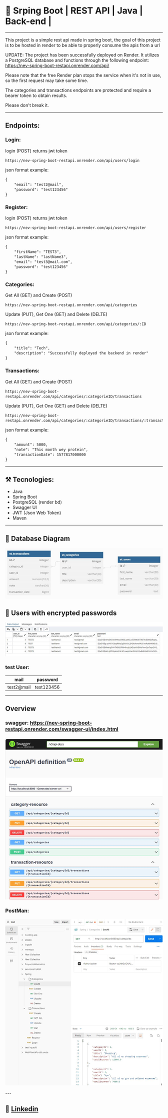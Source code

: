 # 🍃 Srping Boot | REST API | Java | Back-end | 

---

This project is a simple rest api made in spring boot, the goal of this project is to be hosted in render to be able to properly consume the apis from a url

UPDATE: The project has been successfully deployed on Render. It utilizes a PostgreSQL database and functions through the following endpoint: https://nev-spring-boot-restapi.onrender.com/api/

Please note that the free Render plan stops the service when it's not in use, so the first request may take some time.

The categories and transactions endpoints are protected and require a bearer token to obtain results.

Please don't break it.

---
## Endpoints:

### Login:

login (POST) returns jwt token
```
https://nev-spring-boot-restapi.onrender.com/api/users/login
```

json format example:
```
{
    "email": "test2@mail",
    "password": "test123456"
}
```

### Register:

login (POST) returns jwt token
```
https://nev-spring-boot-restapi.onrender.com/api/users/register
```

json format example:
```
{
    "firstName": "TEST3",
    "lastName": "lastName3",
    "email": "test3@mail.com",
    "password": "test123456"
}
```

### Categories:

Get All (GET) and Create (POST)
```
https://nev-spring-boot-restapi.onrender.com/api/categories
```
Update (PUT), Get One (GET) and Delete (DELTE)
```
https://nev-spring-boot-restapi.onrender.com/api/categories/:ID
```
json format example:
```
{
    "title": "Tech",
    "description": "Successfully deployed the backend in render"
}
```
### Transactions:

Get All (GET) and Create (POST)
```
https://nev-spring-boot-restapi.onrender.com/api/categories/:categorieID/transactions
```
Update (PUT), Get One (GET) and Delete (DELTE)
```
https://nev-spring-boot-restapi.onrender.com/api/categories/:categorieID/transactions/:transactionID
```
json format example:
```
{
    "amount": 5000,
    "note": "This month wey protein",
    "transactionDate": 1577817000000
}
```
---
## ⚒ Tecnologies:

- Java
- Spring Boot
- PostgreSQL (render bd)
- Swagger UI
- JWT (Json Web Token)
- Maven

---

## 💾 Database Diagram

<p align="center">
<img  src="readMeImages/Modelo.JPG">
</p>

## 💾 Users with encrypted passwords


<p align="center">
<img src="readMeImages/encryptedPasswords.JPG">
</p>

### test User:


| mail            | password               |
| -------------------|--------------------------|
| test2@mail              |           test123456            |



---

##  Overview
### swagger: https://nev-spring-boot-restapi.onrender.com/swagger-ui/index.html
<p align="center">
<img  src="readMeImages/Swagger.JPG">
</p>


### PostMan:
<p align="center">
<img  src="readMeImages/postMan.JPG">
</p>
---

## 💼  [Linkedin](https://www.linkedin.com/in/nicolas-escandon/)